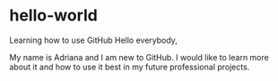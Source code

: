 # hello-world
Learning how to use GitHub
Hello everybody,

My name is Adriana and I am new to GitHub. 
I would like to learn more about it and how to use it best in my future professional projects.
